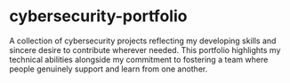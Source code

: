 # cybersecurity-portfolio
A collection of cybersecurity projects reflecting my developing skills and sincere desire to contribute wherever needed. This portfolio highlights my technical abilities alongside my commitment to fostering a team where people genuinely support and learn from one another.
